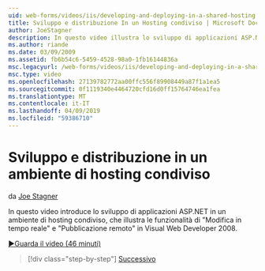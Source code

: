 ```yaml
---
uid: web-forms/videos/iis/developing-and-deploying-in-a-shared-hosting
title: Sviluppo e distribuzione In un Hosting condiviso | Microsoft Docs
author: JoeStagner
description: In questo video illustra lo sviluppo di applicazioni ASP.NET in un ambiente di hosting condiviso descrivendo &quot;Live Editing&quot; e &quot;pubblicazione remoto &...
ms.author: riande
ms.date: 03/09/2009
ms.assetid: fb6b54c6-5459-4528-98a0-1fb16144836a
msc.legacyurl: /web-forms/videos/iis/developing-and-deploying-in-a-shared-hosting
msc.type: video
ms.openlocfilehash: 27139782772aa00ffc556f89908449a87f1a1ea5
ms.sourcegitcommit: 0f1119340e4464720cfd16d0ff15764746ea1fea
ms.translationtype: MT
ms.contentlocale: it-IT
ms.lasthandoff: 04/09/2019
ms.locfileid: "59386710"
---
```

# <a name="developing-and-deploying-in-a-shared-hosting"></a>Sviluppo e distribuzione in un ambiente di hosting condiviso

da [Joe Stagner](https://github.com/JoeStagner)

In questo video introduce lo sviluppo di applicazioni ASP.NET in un ambiente di hosting condiviso, che illustra le funzionalità di "Modifica in tempo reale" e "Pubblicazione remoto" in Visual Web Developer 2008.

[&#9654;Guarda il video (46 minuti)](https://channel9.msdn.com/Blogs/ASP-NET-Site-Videos/developing-and-deploying-in-a-shared-hosting)

> [!div class="step-by-step"]
> [Successivo](working-with-iis7-deligated-admin.md)
